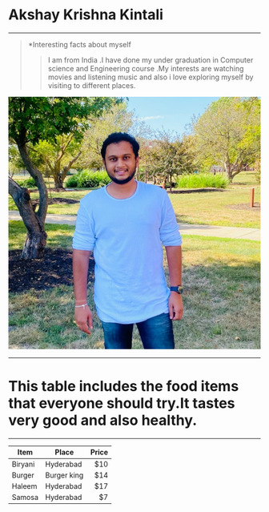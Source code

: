 # Akshay Krishna Kintali
---
>*Interesting facts about myself
>>I am from India .I have done my under graduation in Computer science and Engineering course .My interests are  watching movies and listening music and also i love exploring myself by visiting to different places.

![Mypicture](akshaykrishnaa.jpg)

---

# This table includes the food items that everyone should try.It tastes very good and also healthy.
---
| Item | Place | Price |
| ---| ---| ---: |
| Biryani | Hyderabad | $10 |
| Burger | Burger king | $14 |
| Haleem |  Hyderabad | $17 |
| Samosa | Hyderabad | $7 |












